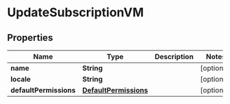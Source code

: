 

# UpdateSubscriptionVM


## Properties

Name | Type | Description | Notes
------------ | ------------- | ------------- | -------------
**name** | **String** |  |  [optional]
**locale** | **String** |  |  [optional]
**defaultPermissions** | [**DefaultPermissions**](DefaultPermissions.md) |  |  [optional]



